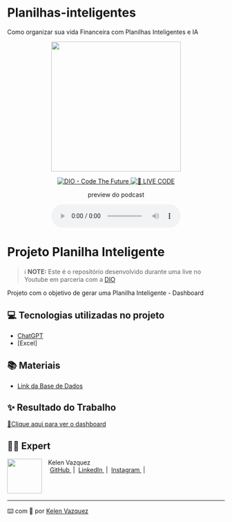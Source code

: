 # Planilhas-inteligentes
Como organizar sua vida Financeira com Planilhas Inteligentes e IA
<p align="center">
<img 
    src="./assets/cover.png"
    width="300"
/>
</p>

<p align="center">
<a href="https://dio.me/">
    <img 
        src="https://img.shields.io/badge/DIO-Code_The_Future-28DA77?logo=youtube" 
        alt="DIO - Code The Future">
</a>
<a href="https://dio.me/">
<img 
    src="https://img.shields.io/badge/🔴_LIVE_CODE-FF5E72" 
    alt="🔴 LIVE CODE">
</a>
</p>

<p align="center">
    preview do podcast
</p>

<div align="center">
    <audio src="output/podcast_editado.MP3" controls title="Podcast editado"></audio>
</div>

# Projeto Planilha Inteligente


 > ℹ️ **NOTE:** Este é o repositório desenvolvido durante uma live no Youtube em parceria com a [DIO](https://dio.me)

Projeto com o objetivo de gerar uma Planilha Inteligente - Dashboard



## 💻 Tecnologias utilizadas no projeto

- [ChatGPT](https://chat.openai.com/) 
- [Excel]

## 📚 Materiais

- [Link da Base de Dados ](https://hermes.dio.me/files/assets/f631a203-25c9-46c0-8ce9-ce6933cc87b3.xlsx)

## ✨ Resultado do Trabalho
<a href="https://github.com/KelenFTV/Planilhas-inteligentes/blob/main/Planilha_financeira.xlsx" title="View XLSX now"> 📕Clique aqui para ver  o dashboard</a>

## 👨‍💻 Expert

<p>
    <img 
      align=left 
      margin=10 
      width=80 
      src="https://avatars.githubusercontent.com/u/191724182?v=4"
    />
    <p>&nbsp&nbsp&nbspKelen Vazquez<br>
    &nbsp&nbsp&nbsp
    <a 
        href="https://github.com/KelenFTV">
        GitHub
    </a>
    &nbsp;|&nbsp;
    <a 
        href="www.linkedin.com/in/kelen-vazquez-6">
        LinkedIn
    </a>
    &nbsp;|&nbsp;
    <a 
        href="https://www.instagram.com/kelen.ferreira9/">
        Instagram
    </a>
    &nbsp;|&nbsp;</p>
</p>
<br/><br/>
<p>

---

⌨️ com 💜 por [Kelen Vazquez](https://github.com/KelenFTV)

